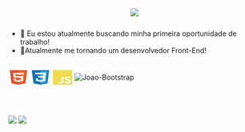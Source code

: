 <h1 align="center">
    <img src="https://readme-typing-svg.herokuapp.com/?font=Righteous&size=35&center=true&vCenter=true&width=500&height=70&duration=4000&lines=Oi!+👋;+Eu+sou+o+João+Vitor+Brandão!;" />
</h1>


- 🔭 Eu estou atualmente buscando minha primeira oportunidade de trabalho!
- 🌱Atualmente me tornando um desenvolvedor Front-End!

<div style="display: inline_block"><br>

  <img align="center" alt="Joao-HTML" height="30" width="40" src="https://raw.githubusercontent.com/devicons/devicon/master/icons/html5/html5-original.svg">
  <img align="center" alt="Joao-CSS" height="30" width="40" src="https://raw.githubusercontent.com/devicons/devicon/master/icons/css3/css3-original.svg">
  <img align="center" alt="Joao-Js" height="30" width="40" src="https://raw.githubusercontent.com/devicons/devicon/master/icons/javascript/javascript-plain.svg">
  <img align="center" alt="Joao-Bootstrap" height="30" width="40" src="https://cdn.jsdelivr.net/gh/devicons/devicon/icons/bootstrap/bootstrap-original.svg" />
          
 </div>

<br><br>

  <div> 

  <a href = "mailto:jvcbrandaomat@gmail.com"><img src="https://img.shields.io/badge/-Gmail-%23333?style=for-the-badge&logo=gmail&logoColor=white" target="_blank"></a>
  <a href="https://www.linkedin.com/in/joaovitorcarlosbrandao/" target="_blank"><img src="https://img.shields.io/badge/-LinkedIn-%230077B5?style=for-the-    badge&logo=linkedin&logoColor=white" target="_blank"></a> 
  
</div>

